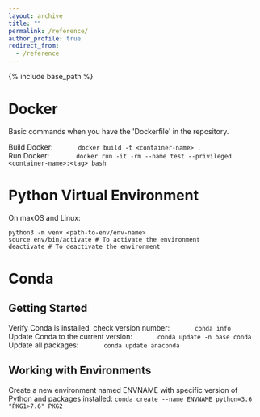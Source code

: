 ```yaml
---
layout: archive
title: ""
permalink: /reference/
author_profile: true
redirect_from:
  - /reference
---
```


{% include base_path %}

Docker
======
Basic commands when you have the 'Dockerfile' in the repository.

Build Docker: $\;\;\;\;\;\;\;\;\;\;\;\;$ `docker build -t <container-name> .`<br />
Run Docker: $\;\;\;\;\;\;\;\;\;\;\;\;\;$ `docker run -it -rm --name test --privileged <container-name>:<tag> bash`

Python Virtual Environment
======
On maxOS and Linux:

`python3 -m venv <path-to-env/env-name>`<br />
`source env/bin/activate # To activate the environment`<br />
`deactivate # To deactivate the environment`

Conda
======
## Getting Started

Verify Conda is installed, check version number: $\;\;\;\;\;\;\;\;\;\;\;\;$ `conda info`<br />
Update Conda to the current version: $\;\;\;\;\;\;\;\;\;\;\;\;$ `conda update -n base conda`<br />
Update all packages: $\;\;\;\;\;\;\;\;\;\;\;\;$ `conda update anaconda`<br />

## Working with Environments

Create a new environment named ENVNAME with specific version of Python and packages installed: `conda create --name ENVNAME python=3.6
"PKG1>7.6" PKG2`<br />
